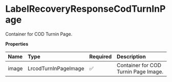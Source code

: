 # LabelRecoveryResponseCodTurnInPage

Container for COD Turnin Page.

**Properties**

| Name  | Type                 | Required | Description                          |
| :---- | :------------------- | :------- | :----------------------------------- |
| image | LrcodTurnInPageImage | ✅       | Container for COD Turnin Page Image. |

<!-- This file was generated by liblab | https://liblab.com/ -->
